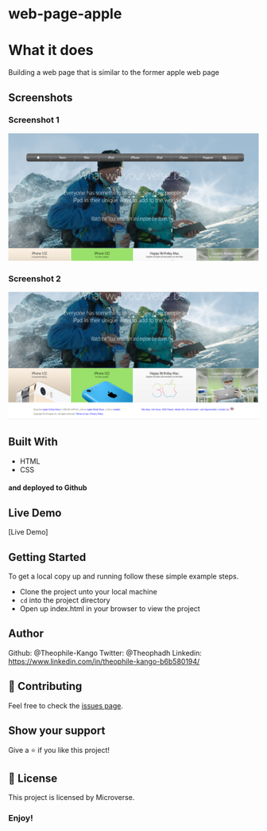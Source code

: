 # web-page-apple

# What it does
Building a web page that is similar to the former apple web page

## Screenshots

### Screenshot 1

![Screenshot 1](img/screen1.PNG)

### Screenshot 2

![Screenshot 2](img/screen2.PNG)


## Built With
- HTML
- CSS
#### and deployed to Github

## Live Demo

[Live Demo]

## Getting Started

To get a local copy up and running follow these simple example steps.
- Clone the project unto your local machine
- `cd` into the project directory
- Open up index.html in your browser to view the project

## Author

Github:  @Theophile-Kango
Twitter: @Theophadh
Linkedin: https://www.linkedin.com/in/theophile-kango-b6b580194/

## 🤝 Contributing

Feel free to check the [issues page](https://github.com/Buyaki01/signUpForm/issues).

## Show your support

Give a ⭐️ if you like this project!

## 📝 License

This project is licensed by Microverse.

### Enjoy!
